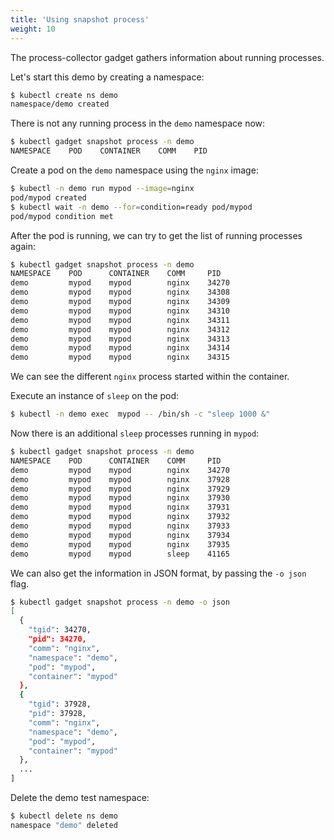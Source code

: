 ```yaml
---
title: 'Using snapshot process'
weight: 10
---
```


The process-collector gadget gathers information about running processes.

Let's start this demo by creating a namespace:

```bash
$ kubectl create ns demo
namespace/demo created
```

There is not any running process in the `demo` namespace now:

```bash
$ kubectl gadget snapshot process -n demo
NAMESPACE    POD    CONTAINER    COMM    PID
```

Create a pod on the `demo` namespace using the `nginx` image:

```bash
$ kubectl -n demo run mypod --image=nginx
pod/mypod created
$ kubectl wait -n demo --for=condition=ready pod/mypod
pod/mypod condition met
```

After the pod is running, we can try to get the list of running processes again:

```bash
$ kubectl gadget snapshot process -n demo
NAMESPACE    POD      CONTAINER    COMM     PID
demo         mypod    mypod        nginx    34270
demo         mypod    mypod        nginx    34308
demo         mypod    mypod        nginx    34309
demo         mypod    mypod        nginx    34310
demo         mypod    mypod        nginx    34311
demo         mypod    mypod        nginx    34312
demo         mypod    mypod        nginx    34313
demo         mypod    mypod        nginx    34314
demo         mypod    mypod        nginx    34315
```

We can see the different `nginx` process started within the container.

Execute an instance of `sleep` on the pod:

```bash
$ kubectl -n demo exec  mypod -- /bin/sh -c "sleep 1000 &"
```

Now there is an additional `sleep` processes running in `mypod`:

```bash
$ kubectl gadget snapshot process -n demo
NAMESPACE    POD      CONTAINER    COMM     PID
demo         mypod    mypod        nginx    34270
demo         mypod    mypod        nginx    37928
demo         mypod    mypod        nginx    37929
demo         mypod    mypod        nginx    37930
demo         mypod    mypod        nginx    37931
demo         mypod    mypod        nginx    37932
demo         mypod    mypod        nginx    37933
demo         mypod    mypod        nginx    37934
demo         mypod    mypod        nginx    37935
demo         mypod    mypod        sleep    41165
```

We can also get the information in JSON format, by passing the `-o json` flag.

```bash
$ kubectl gadget snapshot process -n demo -o json
[
  {
    "tgid": 34270,
    "pid": 34270,
    "comm": "nginx",
    "namespace": "demo",
    "pod": "mypod",
    "container": "mypod"
  },
  {
    "tgid": 37928,
    "pid": 37928,
    "comm": "nginx",
    "namespace": "demo",
    "pod": "mypod",
    "container": "mypod"
  },
  ...
]

```

Delete the demo test namespace:

```bash
$ kubectl delete ns demo
namespace "demo" deleted
```
